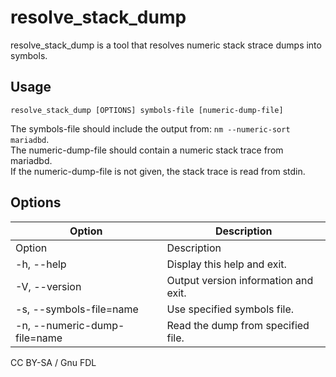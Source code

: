 # resolve\_stack\_dump

resolve\_stack\_dump is a tool that resolves numeric stack strace dumps into symbols.

## Usage

```
resolve_stack_dump [OPTIONS] symbols-file [numeric-dump-file]
```

The symbols-file should include the output from: `nm --numeric-sort mariadbd`.\
The numeric-dump-file should contain a numeric stack trace from mariadbd.\
If the numeric-dump-file is not given, the stack trace is read from stdin.

## Options

| Option                       | Description                          |
| ---------------------------- | ------------------------------------ |
| Option                       | Description                          |
| -h, --help                   | Display this help and exit.          |
| -V, --version                | Output version information and exit. |
| -s, --symbols-file=name      | Use specified symbols file.          |
| -n, --numeric-dump-file=name | Read the dump from specified file.   |

CC BY-SA / Gnu FDL
